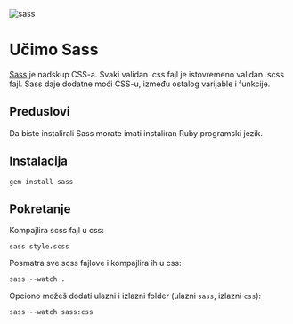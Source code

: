 ![sass](http://sass-lang.com/assets/img/logos/logo-b6e1ef6e.svg)

# Učimo Sass

[Sass](http://sass-lang.com/) je nadskup CSS-a. Svaki validan .css fajl je istovremeno validan .scss fajl. Sass daje dodatne moći CSS-u, između ostalog varijable i funkcije.

## Preduslovi

Da biste instalirali Sass morate imati instaliran Ruby programski jezik.


## Instalacija
```
gem install sass
```

## Pokretanje 

Kompajlira scss fajl u css:
```
sass style.scss
```

Posmatra sve scss fajlove i kompajlira ih u css:
```
sass --watch .
```

Opciono možeš dodati ulazni i izlazni folder (ulazni `sass`, izlazni `css`):
```
sass --watch sass:css
```
